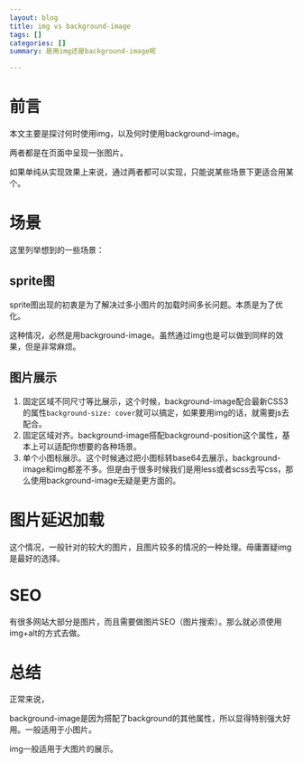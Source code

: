 ```yaml
---
layout: blog
title: img vs background-image
tags: []
categories: []
summary: 是用img还是background-image呢

---
```


# 前言

本文主要是探讨何时使用img，以及何时使用background-image。

两者都是在页面中呈现一张图片。

如果单纯从实现效果上来说，通过两者都可以实现，只能说某些场景下更适合用某个。

# 场景

这里列举想到的一些场景：

## sprite图

sprite图出现的初衷是为了解决过多小图片的加载时间多长问题。本质是为了优化。

这种情况，必然是用background-image。虽然通过img也是可以做到同样的效果，但是非常麻烦。

## 图片展示

1. 固定区域不同尺寸等比展示，这个时候，background-image配合最新CSS3的属性`background-size: cover`就可以搞定，如果要用img的话，就需要js去配合。
2. 固定区域对齐。background-image搭配background-position这个属性，基本上可以适配你想要的各种场景。
3. 单个小图标展示。这个时候通过把小图标转base64去展示，background-image和img都差不多。但是由于很多时候我们是用less或者scss去写css，那么使用background-image无疑是更方面的。

# 图片延迟加载

这个情况，一般针对的较大的图片，且图片较多的情况的一种处理。毋庸置疑img是最好的选择。

# SEO

有很多网站大部分是图片，而且需要做图片SEO（图片搜索）。那么就必须使用img+alt的方式去做。

# 总结

正常来说，

background-image是因为搭配了background的其他属性，所以显得特别强大好用。一般适用于小图片。

img一般适用于大图片的展示。